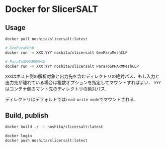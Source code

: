 # Docker for SlicerSALT

## Usage

```sh
docker pull noshita/slicersalt:latest
```


```sh
# GenParaMesh
docker run -v XXX:YYY noshita/slicersalt GenParaMeshCLP 

# ParaToSPHARMMesh
docker run -v XXX:YYY noshita/slicersalt ParaToSPHARMMeshCLP 
```

`XXX`はホスト側の解析対象と出力先を含むディレクトリの絶対パス．もし入力と出力先が離れている場合は複数オプションを指定してマウントすればよい．
`YYY`はコンテナ側のマント先のディレクトリの絶対パス．

ディレクトリはデフォルトでは`read-write mode`でマウントされる．

## Build, publish

```sh
docker build ./ -t noshita/slicersalt:latest
```

```sh
docker login
docker push noshita/slicersalt:latest
```